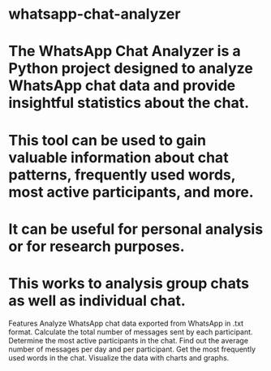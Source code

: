# whatsapp-chat-analyzer
# The WhatsApp Chat Analyzer is a Python project designed to analyze WhatsApp chat data and provide insightful statistics about the chat. 
# This tool can be used to gain valuable information about chat patterns, frequently used words, most active participants, and more.
# It can be useful for personal analysis or for research purposes.
# This works to analysis group chats as well as individual chat.

Features
Analyze WhatsApp chat data exported from WhatsApp in .txt format.
Calculate the total number of messages sent by each participant.
Determine the most active participants in the chat.
Find out the average number of messages per day and per participant.
Get the most frequently used words in the chat.
Visualize the data with charts and graphs.
